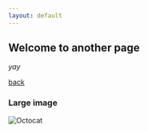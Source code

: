 ```yaml
---
layout: default
---
```


## Welcome to another page

_yay_

[back](./)

     
     
### Large image

![Octocat](https://github.githubassets.com/css/img/table.png)

